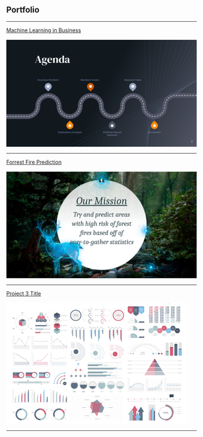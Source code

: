 ## Portfolio

---

[Machine Learning in Business](/sample_page.md)
<br><br>
<img src="images/Screenshot 2023-08-05 130713.png?raw=true"/>

---
[Forrest Fire Prediction](/pdf/sample_presentation.pdf)
<br><br>
<img src="images/Screenshot 2023-08-05 130550.png?raw=true"/>

---
[Project 3 Title](http://example.com/)
<br><br>
<img src="images/dummy_thumbnail.jpg?raw=true"/>

---
